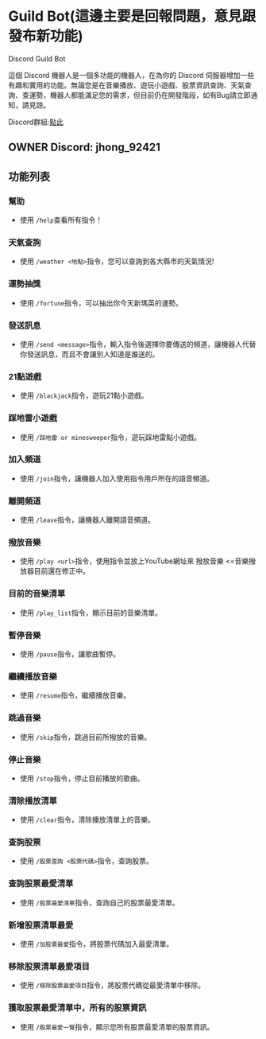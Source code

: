 # Guild Bot(這邊主要是回報問題，意見跟發布新功能)

Discord Guild Bot

這個 Discord 機器人是一個多功能的機器人，在為你的 Discord 伺服器增加一些有趣和實用的功能。無論您是在音樂播放、遊玩小遊戲、股票資訊查詢、天氣查詢、查運勢，機器人都能滿足您的需求，但目前仍在開發階段，如有Bug請立即通知，請見諒。

Discord群組:[點此](https://discord.gg/Qym8aWFtQ9)

## OWNER Discord: jhong_92421

## 功能列表

### 幫助

- 使用 `/help`查看所有指令！

### 天氣查詢

- 使用 `/weather <地點>`指令，您可以查詢到各大縣市的天氣情況!

### 運勢抽獎

- 使用 `/fortune`指令，可以抽出你今天新瑪英的運勢。

### 發送訊息

- 使用 `/send <message>`指令，輸入指令後選擇你要傳送的頻道，讓機器人代替你發送訊息，而且不會讓別人知道是誰送的。

### 21點遊戲

- 使用 `/blackjack`指令，遊玩21點小遊戲。

### 踩地雷小遊戲

- 使用 `/踩地雷 or minesweeper`指令，遊玩踩地雷點小遊戲。

### 加入頻道

- 使用 `/join`指令，讓機器人加入使用指令用戶所在的語音頻道。

### 離開頻道

- 使用 `/leave`指令，讓機器人離開語音頻道。

### 撥放音樂

- 使用 `/play <url>`指令，使用指令並放上YouTube網址來 撥放音樂 <=音樂撥放器目前還在修正中。

### 目前的音樂清單

- 使用 `/play_list`指令，顯示目前的音樂清單。

### 暫停音樂

- 使用 `/pause`指令，讓歌曲暫停。

### 繼續播放音樂

- 使用 `/resume`指令，繼續播放音樂。

### 跳過音樂

- 使用 `/skip`指令，跳過目前所撥放的音樂。

### 停止音樂

- 使用 `/stop`指令，停止目前播放的歌曲。

### 清除播放清單

- 使用 `/clear`指令，清除播放清單上的音樂。

### 查詢股票

- 使用 `/股票查詢 <股票代碼>`指令，查詢股票。

### 查詢股票最愛清單

- 使用 `/股票最愛清單`指令，查詢自己的股票最愛清單。

### 新增股票清單最愛

- 使用 `/加股票最愛`指令，將股票代碼加入最愛清單。

### 移除股票清單最愛項目

- 使用 `/移除股票最愛項目`指令，將股票代碼從最愛清單中移除。

### 獲取股票最愛清單中，所有的股票資訊

- 使用 `/股票最愛一覽`指令，顯示您所有股票最愛清單的股票資訊。
